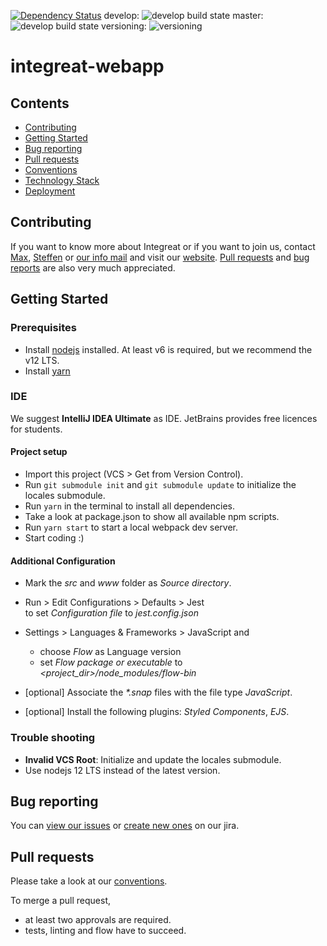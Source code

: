 [![Dependency Status](https://gemnasium.com/badges/github.com/Integreat/integreat-webapp.svg)](https://gemnasium.com/github.com/Integreat/integreat-webapp)
develop: ![develop build state](https://api.travis-ci.org/Integreat/integreat-webapp.svg?branch=develop)
master: ![develop build state](https://api.travis-ci.org/Integreat/integreat-webapp.svg?branch=master)
versioning: ![versioning](https://img.shields.io/badge/calver-YYYY.MM.PATCH-22bfda.svg)

# integreat-webapp
## Contents
* [Contributing](#contributing)
* [Getting Started](#getting-started)
* [Bug reporting](#bug-reporting)
* [Pull requests](#pull-requests)
* [Conventions](docs/01-conventions.md)
* [Technology Stack](docs/02-technology-stack.md)
* [Deployment](docs/03-deployment.md)

## Contributing
If you want to know more about Integreat or if you want to join us, contact [Max](mailto:ammann@integreat-app.de), 
[Steffen](mailto:kleinle@integreat-app.de) or [our info mail](mailto:info@integreat-app.de) and visit our [website](https://integreat-app.de).
[Pull requests](#pull-requests) and [bug reports](#bug-reporting) are also very much appreciated.
 
## Getting Started
### Prerequisites
* Install [nodejs](https://nodejs.org/) installed. At least v6 is required, but we recommend the v12 LTS.
* Install [yarn](https://yarnpkg.com/)

### IDE
We suggest **IntelliJ IDEA Ultimate** as IDE. JetBrains provides free licences for students.

#### Project setup
* Import this project (VCS > Get from Version Control).
* Run `git submodule init` and `git submodule update` to initialize the locales submodule.
* Run `yarn` in the terminal to install all dependencies.
* Take a look at package.json to show all available npm scripts.
* Run `yarn start` to start a local webpack dev server.
* Start coding :)

#### Additional Configuration
* Mark the *src* and *www* folder as *Source directory*.
* Run > Edit Configurations > Defaults > Jest  
   to set *Configuration file* to *jest.config.json*
   
* Settings > Languages & Frameworks > JavaScript and
    * choose *Flow* as Language version
    * set *Flow package or executable* to *<project_dir>/node_modules/flow-bin*
   
* [optional] Associate the *\*.snap* files with the file type *JavaScript*.
* [optional] Install the following plugins: *Styled Components*, *EJS*.

### Trouble shooting
* **Invalid VCS Root**: Initialize and update the locales submodule.
* Use nodejs 12 LTS instead of the latest version.

## Bug reporting
You can [view our issues](https://issues.integreat-app.de/projects/WEBAPP) or
 [create new ones](https://issues.integreat-app.de/secure/CreateIssue!default.jspa) on our jira.

## Pull requests
Please take a look at our [conventions](docs/01-conventions.md).

To merge a pull request, 
* at least two approvals are required.
* tests, linting and flow have to succeed.
